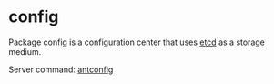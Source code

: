 # config

Package config is a configuration center that uses [etcd](https://github.com/coreos/etcd) as a storage medium.

Server command: [antconfig](https://github.com/xiaoenai/ants/tree/master/cmd/antconfig)
